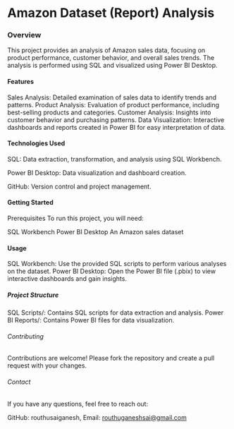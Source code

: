 # Amazon Dataset (Report) Analysis #
### Overview ###
This project provides an analysis of Amazon sales data, focusing on product performance, customer behavior, and overall sales trends. The analysis is performed using SQL and visualized using Power BI Desktop.

#### Features ####
 Sales Analysis: Detailed examination of sales data to identify trends and patterns.
 Product Analysis: Evaluation of product performance, including best-selling products and categories.
 Customer Analysis: Insights into customer behavior and purchasing patterns.
 Data Visualization: Interactive dashboards and reports created in Power BI for easy interpretation of data.
 
#### Technologies Used ####
 SQL: Data extraction, transformation, and analysis using SQL Workbench.

 Power BI Desktop: Data visualization and dashboard creation.

 GitHub: Version control and project management.

#### Getting Started ####
Prerequisites
To run this project, you will need:

 SQL Workbench
 Power BI Desktop
 An Amazon sales dataset

#### Usage ####
 SQL Workbench: Use the provided SQL scripts to perform various analyses on the dataset.
 Power BI Desktop: Open the Power BI file (.pbix) to view interactive dashboards and gain insights.

##### Project Structure #####
 SQL Scripts/: Contains SQL scripts for data extraction and analysis.
 Power BI Reports/: Contains Power BI files for data visualization.

###### Contributing ######
 Contributions are welcome! Please fork the repository and create a pull request with your changes.

###### Contact ######
If you have any questions, feel free to reach out:

GitHub: routhusaiganesh, 
Email: routhuganeshsai@gmail.com
